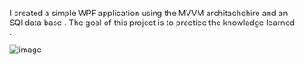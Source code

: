 
I created a simple WPF application using the MVVM architachchire and an SQl data base . The goal of this project is to practice the knowladge learned .

![image](https://user-images.githubusercontent.com/65893401/197409037-f4a5f267-4cab-4d0f-8340-b2bea61c66d8.png)


